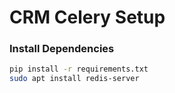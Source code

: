 # CRM Celery Setup

### Install Dependencies
```bash
pip install -r requirements.txt
sudo apt install redis-server
